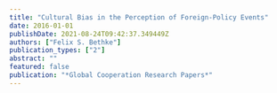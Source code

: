 ```yaml
---
title: "Cultural Bias in the Perception of Foreign-Policy Events"
date: 2016-01-01
publishDate: 2021-08-24T09:42:37.349449Z
authors: ["Felix S. Bethke"]
publication_types: ["2"]
abstract: ""
featured: false
publication: "*Global Cooperation Research Papers*"
---
```


